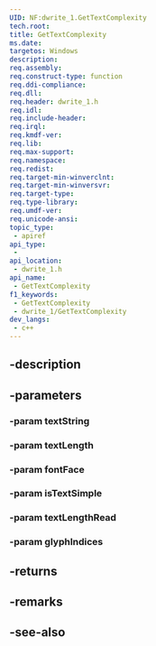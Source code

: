```yaml
---
UID: NF:dwrite_1.GetTextComplexity
tech.root: 
title: GetTextComplexity
ms.date: 
targetos: Windows
description: 
req.assembly: 
req.construct-type: function
req.ddi-compliance: 
req.dll: 
req.header: dwrite_1.h
req.idl: 
req.include-header: 
req.irql: 
req.kmdf-ver: 
req.lib: 
req.max-support: 
req.namespace: 
req.redist: 
req.target-min-winverclnt: 
req.target-min-winversvr: 
req.target-type: 
req.type-library: 
req.umdf-ver: 
req.unicode-ansi: 
topic_type:
 - apiref
api_type:
 - 
api_location:
 - dwrite_1.h
api_name:
 - GetTextComplexity
f1_keywords:
 - GetTextComplexity
 - dwrite_1/GetTextComplexity
dev_langs:
 - c++
---
```


## -description

## -parameters

### -param textString

### -param textLength

### -param fontFace

### -param isTextSimple

### -param textLengthRead

### -param glyphIndices

## -returns

## -remarks

## -see-also

